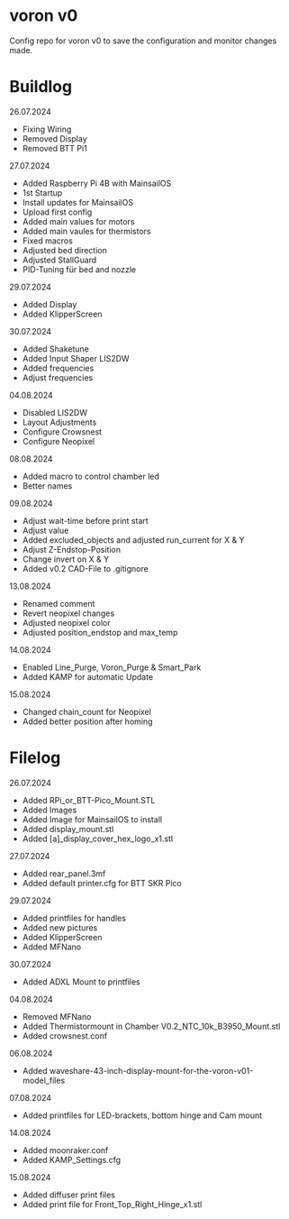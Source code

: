 # voron v0
Config repo for voron v0 to save the configuration and monitor changes made.

# Buildlog
26.07.2024
- Fixing Wiring
- Removed Display
- Removed BTT Pi1

27.07.2024
- Added Raspberry Pi 4B with MainsailOS
- 1st Startup
- Install updates for MainsailOS
- Upload first config
- Added main values for motors
- Added main vaules for thermistors
- Fixed macros
- Adjusted bed direction
- Adjusted StallGuard
- PID-Tuning für bed and nozzle

29.07.2024
- Added Display
- Added KlipperScreen

30.07.2024
- Added Shaketune
- Added Input Shaper LIS2DW
- Added frequencies
- Adjust frequencies

04.08.2024
- Disabled LIS2DW
- Layout Adjustments
- Configure Crowsnest
- Configure Neopixel

08.08.2024
- Added macro to control chamber led
- Better names

09.08.2024
- Adjust wait-time before print start
- Adjust value
- Added excluded_objects and adjusted run_current for X & Y
- Adjust Z-Endstop-Position
- Change invert on X & Y
- Added v0.2 CAD-File to .gitignore

13.08.2024
- Renamed comment
- Revert neopixel changes
- Adjusted neopixel color
- Adjusted position_endstop and max_temp

14.08.2024
- Enabled Line_Purge, Voron_Purge & Smart_Park
- Added KAMP for automatic Update

15.08.2024
- Changed chain_count for Neopixel
- Added better position after homing

# Filelog
26.07.2024
- Added RPi_or_BTT-Pico_Mount.STL
- Added Images
- Added Image for MainsailOS to install
- Added display_mount.stl
- Added [a]_display_cover_hex_logo_x1.stl

27.07.2024
- Added rear_panel.3mf
- Added default printer.cfg for BTT SKR Pico

29.07.2024
- Added printfiles for handles
- Added new pictures
- Added KlipperScreen
- Added MFNano

30.07.2024
- Added ADXL Mount to printfiles

04.08.2024
- Removed MFNano
- Added Thermistormount in Chamber V0.2_NTC_10k_B3950_Mount.stl
- Added crowsnest.conf

06.08.2024
- Added waveshare-43-inch-display-mount-for-the-voron-v01-model_files

07.08.2024
- Added printfiles for LED-brackets, bottom hinge and Cam mount

14.08.2024
- Added moonraker.conf
- Added KAMP_Settings.cfg

15.08.2024
- Added diffuser print files
- Added print file for Front_Top_Right_Hinge_x1.stl